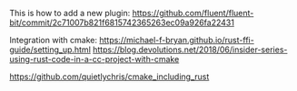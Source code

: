 This is how to add a new plugin: https://github.com/fluent/fluent-bit/commit/2c71007b821f6815742365263ec09a926fa22431


Integration with cmake:
https://michael-f-bryan.github.io/rust-ffi-guide/setting_up.html
https://blog.devolutions.net/2018/06/insider-series-using-rust-code-in-a-cc-project-with-cmake


https://github.com/quietlychris/cmake_including_rust
